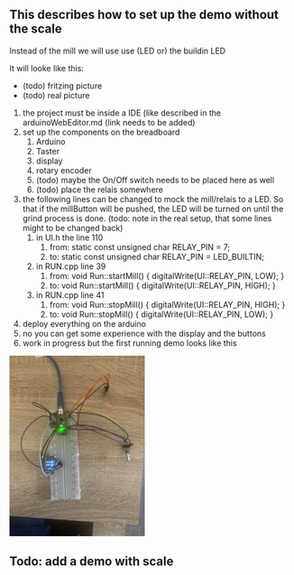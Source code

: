 ## This describes how to set up the demo without the scale
Instead of the mill we will use use (LED or) the buildin LED

It will looke like this:

- (todo) fritzing picture
- (todo) real picture

1. the project must be inside a IDE (like described in the arduinoWebEditor.md (link needs to be added)
2. set up the components on the breadboard
   1. Arduino
   2. Taster
   3. display
   4. rotary encoder
   5. (todo) maybe the On/Off switch needs to be placed here as well
   6. (todo) place the relais somewhere
1. the following lines can be changed to mock the mill/relais to a LED. So that if the millButton will be pushed, the LED will be turned on until the grind process is done. (todo: note in the real setup, that some lines might to be changed back)
   1. in UI.h the line 110
      1. from: static const unsigned char RELAY_PIN = 7; 
      2. to: static const unsigned char RELAY_PIN = LED_BUILTIN;
   3. in RUN.cpp line 39
      1. from: void Run::startMill() { digitalWrite(UI::RELAY_PIN, LOW); }
      2. to: void Run::startMill() { digitalWrite(UI::RELAY_PIN, HIGH); } 
   5. in RUN.cpp line 41
      1. from: void Run::stopMill() { digitalWrite(UI::RELAY_PIN, HIGH); }
      2. to: void Run::stopMill() { digitalWrite(UI::RELAY_PIN, LOW); } 
3. deploy everything on the arduino
4. no you can get some experience with the display and the buttons
5. work in progress but the first running demo looks like this<br>
<img src="./pictures/IMG_7137.jpg" width="240"> 


## Todo: add a demo with scale
